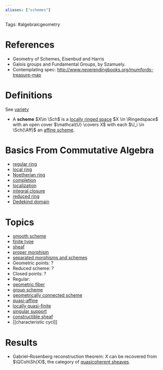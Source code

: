 ```yaml
---
aliases: ["schemes"]
---
```


Tags: #algebraicgeometry 

# References

- Geometry of Schemes, Eisenbud and Harris
- Galois groups and Fundamental Groups, by Szamuely.
- Contemplating spec: <http://www.neverendingbooks.org/mumfords-treasure-map>

# Definitions
See [variety](variety.md)

- A **scheme** $X\in \Sch$ is a [locally ringed space](locally%20ringed%20space) $X \in \Ringedspace$ with an open cover $\mathcal{U} \covers X$ with each $U_i \in \Sch(\Aff)$ an [affine scheme](affine%20scheme.md).

# Basics From Commutative Algebra

- [regular ring](regular%20ring)
- [local ring](local%20ring)
- [Noetherian ring](Noetherian%20ring)
- [completion](completion.md)
- [localization](localization.md)
- [integral closure](integral%20closure)
- [reduced ring](reduced%20ring)
- [Dedekind domain](Dedekind%20domain)

# Topics

- [smooth scheme](smooth%20scheme)
- [finite type](finite%20type)
- [sheaf](sheaf.md)
- [proper morphism](proper%20morphism)
- [separated morphisms and schemes](separated)
- Geometric points: ?
- Reduced scheme: ?
- Closed points: ?
- Regular: 
- [geometric fiber](geometric%20fiber)
- [group scheme](group%20scheme.md)
- [geometrically connected scheme](geometrically%20connected%20scheme)
- [quasi-affine](quasi-affine)
- [locally quasi-finite](locally%20quasi-finite)
- [singular support](singular%20support)
- [constructible sheaf](constructible%20sheaf)
- [[characteristic cycl]]

# Results

- Gabriel–Rosenberg reconstruction theorem: $X$ can be recovered from $\QCoh\Sh(X)$, the category of [quasicoherent sheaves](quasicoherent%20sheaf.md).